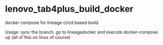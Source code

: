 # lenovo_tab4plus_build_docker
docker compose for lineage ci/cd based build.

Usage: sync the branch. go to lineagedocker and execute docker-compose up (all of this on linux of course)
